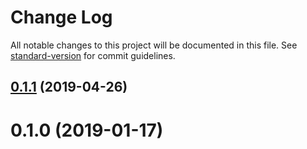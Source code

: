 # Change Log

All notable changes to this project will be documented in this file. See [standard-version](https://github.com/conventional-changelog/standard-version) for commit guidelines.

## [0.1.1](https://github.com/nuxt-community/html-minifier-module/compare/v0.1.0...v0.1.1) (2019-04-26)



<a name="0.1.0"></a>
# 0.1.0 (2019-01-17)
